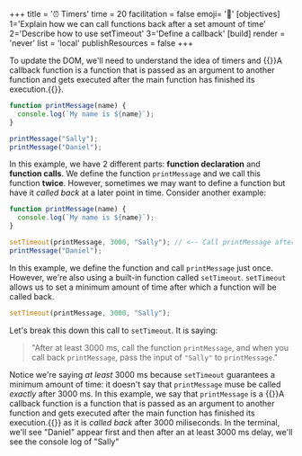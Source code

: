 +++
title = '⏰ Timers'
time = 20
facilitation = false
emoji= '🧩'
[objectives]
    1='Explain how we can call functions back after a set amount of time'
    2='Describe how to use setTimeout'
    3='Define a callback'
[build]
  render = 'never'
  list = 'local'
  publishResources = false
+++

To update the DOM, we'll need to understand the idea of timers and {{<tooltip title="callbacks">}}A callback function is a function that is passed as an argument to another function and gets executed after the main function has finished its execution.{{</tooltip>}}.

```js
function printMessage(name) {
  console.log(`My name is ${name}`);
}

printMessage("Sally");
printMessage("Daniel");
```

In this example, we have 2 different parts: **function declaration** and **function calls**. We define the function `printMessage` and we call this function **twice**. However, sometimes we may want to define a function but have it _called back_ at a later point in time. Consider another example:

```js
function printMessage(name) {
  console.log(`My name is ${name}`);
}

setTimeout(printMessage, 3000, "Sally"); // <-- Call printMessage after at least 3000ms, with the argument "Sally"
printMessage("Daniel");
```

In this example, we define the function and call `printMessage` just once. However, we're also using a built-in function called `setTimeout`. `setTimeout` allows us to set a minimum amount of time after which a function will be called back.

```js
setTimeout(printMessage, 3000, "Sally");
```

Let's break this down this call to `setTimeout`. It is saying:

> "After at least 3000 ms, call the function `printMessage`, and when you call back `printMessage`, pass the input of `"Sally"` to `printMessage`."

Notice we're saying _at least_ 3000 ms because `setTimeout` guarantees a minimum amount of time: it doesn't say that `printMessage` muse be called _exactly_ after 3000 ms. In this example, we say that `printMessage` is a {{<tooltip title="callback function">}}A callback function is a function that is passed as an argument to another function and gets executed after the main function has finished its execution.{{</tooltip>}} as it is _called back_ after 3000 miliseconds. In the terminal, we'll see "Daniel" appear first and then after an at least 3000 ms delay, we'll see the console log of "Sally"
